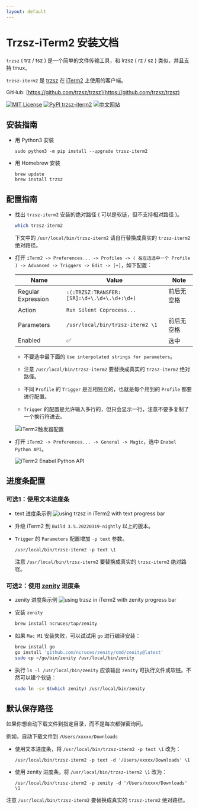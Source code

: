 ```yaml
---
layout: default
---
```


# Trzsz-iTerm2 安装文档

`trzsz` ( trz / tsz ) 是一个简单的文件传输工具，和 lrzsz ( rz / sz ) 类似，并且支持 tmux。

`trzsz-iterm2` 是 [trzsz](https://trzsz.github.io/) 在 [iTerm2](https://iterm2.com/) 上使用的客户端。

GitHub: [https://github.com/trzsz/trzsz](https://github.com/trzsz/trzsz)

[![MIT License](https://img.shields.io/badge/license-MIT-green.svg?style=flat)](https://choosealicense.com/licenses/mit/)
[![PyPI trzsz-iterm2](https://img.shields.io/pypi/v/trzsz-iterm2?style=flat)](https://pypi.python.org/pypi/trzsz-iterm2/)
[![中文网站](https://img.shields.io/badge/%E4%B8%AD%E6%96%87-%E7%BD%91%E7%AB%99-blue?style=flat)](https://trzsz.github.io/cn/iterm2)


## 安装指南

* 用 Python3 安装
  ```
  sudo python3 -m pip install --upgrade trzsz-iterm2
  ```

* 用 Homebrew 安装
  ```
  brew update
  brew install trzsz
  ```

## 配置指南

* 找出 `trzsz-iterm2` 安装的绝对路径 ( 可以是软链，但不支持相对路径 )。
  ```sh
  which trzsz-iterm2
  ```
  下文中的 `/usr/local/bin/trzsz-iterm2` 请自行替换成真实的 `trzsz-iterm2` 绝对路径。

* 打开 `iTerm2 -> Preferences... -> Profiles -> ( 在左边选中一个 Profile ) -> Advanced -> Triggers -> Edit -> [+]`，如下配置：

  | Name | Value | Note |
  | ---- | ----- | ---- |
  | Regular Expression | `:(:TRZSZ:TRANSFER:[SR]:\d+\.\d+\.\d+:\d+)` | <!-- avoid triple click copy a newline --> 前后无空格 |
  | Action | `Run Silent Coprocess...` | |
  | Parameters | `/usr/local/bin/trzsz-iterm2 \1` | <!-- avoid triple click copy a newline --> 前后无空格 |
  | Enabled | ✅ | 选中 |

  * 不要选中最下面的 `Use interpolated strings for parameters`。

  * 注意 `/usr/local/bin/trzsz-iterm2` 要替换成真实的 `trzsz-iterm2` 绝对路径。

  * 不同 `Profile` 的 `Trigger` 是互相独立的，也就是每个用到的 `Profile` 都要进行配置。

  * `Trigger` 的配置是允许输入多行的，但只会显示一行，注意不要多复制了一个换行符进去。

  ![iTerm2触发器配置](https://trzsz.github.io/images/config.jpg)

* 打开 `iTerm2 -> Preferences... -> General -> Magic`，选中 `Enabel Python API`。

  ![iTerm2 Enabel Python API](https://trzsz.github.io/images/PythonAPI.png)


## 进度条配置

### 可选1：使用文本进度条

* text 进度条示例
  ![using trzsz in iTerm2 with text progress bar](https://trzsz.github.io/images/iterm2_text.gif)

* 升级 iTerm2 到 `Build 3.5.20220319-nightly` 以上的版本。

* `Trigger` 的 `Parameters` 配置增加 `-p text` 参数。
  ```
  /usr/local/bin/trzsz-iterm2 -p text \1
  ```
  注意 `/usr/local/bin/trzsz-iterm2` 要替换成真实的 `trzsz-iterm2` 绝对路径。


### 可选2：使用 [zenity](https://github.com/ncruces/zenity) 进度条

* zenity 进度条示例
  ![using trzsz in iTerm2 with zenity progress bar](https://trzsz.github.io/images/iterm2_zenity.gif)

* 安装 `zenity`
  ```sh
  brew install ncruces/tap/zenity
  ```

* 如果 `Mac M1` 安装失败，可以试试用 `go` 进行编译安装：
  ```sh
  brew install go
  go install 'github.com/ncruces/zenity/cmd/zenity@latest'
  sudo cp ~/go/bin/zenity /usr/local/bin/zenity
  ```

* 执行 `ls -l /usr/local/bin/zenity` 应该输出 `zenity` 可执行文件或软链。不然可以建个软链：
  ```sh
  sudo ln -sv $(which zenity) /usr/local/bin/zenity
  ```

## 默认保存路径

如果你想自动下载文件到指定目录，而不是每次都弹窗询问。

例如，自动下载文件到 `/Users/xxxxx/Downloads`

* 使用文本进度条，将 `/usr/local/bin/trzsz-iterm2 -p text \1` 改为：
  ```
  /usr/local/bin/trzsz-iterm2 -p text -d '/Users/xxxxx/Downloads' \1
  ```

* 使用 zenity 进度条，将 `/usr/local/bin/trzsz-iterm2 \1` 改为：
  ```
  /usr/local/bin/trzsz-iterm2 -p zenity -d '/Users/xxxxx/Downloads' \1
  ```

注意 `/usr/local/bin/trzsz-iterm2` 要替换成真实的 `trzsz-iterm2` 绝对路径。
